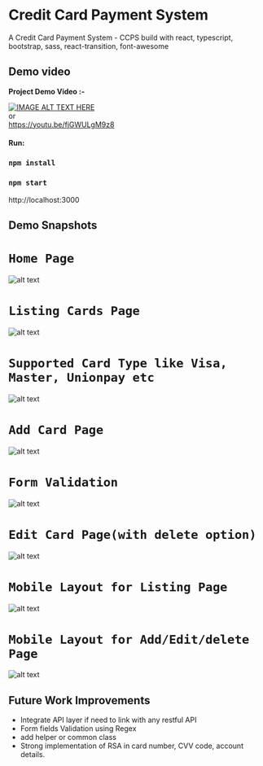 # Credit Card Payment System

A Credit Card Payment System - CCPS build with react, typescript, bootstrap, sass, react-transition, font-awesome

## Demo video


**Project Demo Video :-**

[![IMAGE ALT TEXT HERE](https://img.youtube.com/vi/fjGWULgM9z8/0.jpg)](https://youtu.be/nhLRFdrTgeU) \
or\
https://youtu.be/fjGWULgM9z8

#### Run:

### `npm install`

### `npm start`

http://localhost:3000

## Demo Snapshots

# `Home Page`

![alt text](snapshot1.png)

# `Listing Cards Page`

![alt text](snapshot2.png)

# `Supported Card Type like Visa, Master, Unionpay etc`

![alt text](snapshot2_1.png)

# `Add Card Page`

![alt text](snapshot3.png)

# `Form Validation`

![alt text](snapshot4.png)

# `Edit Card Page(with delete option)`

![alt text](snapshot5.png)

# `Mobile Layout for Listing Page`

![alt text](mobile_snap1.png)

# `Mobile Layout for Add/Edit/delete Page`

![alt text](mobile_snap2.png)

## Future Work Improvements

- Integrate API layer if need to link with any restful API
- Form fields Validation using Regex
- add helper or common class
- Strong implementation of RSA in card number, CVV code, account details.

